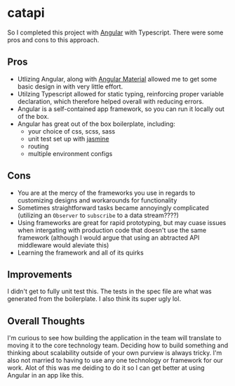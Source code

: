 # catapi

So I completed this project with [Angular](https://github.com/angular/angular) with Typescript. There were some pros and cons to this approach.

## Pros

* Utlizing Angular, along with [Angular Material](https://github.com/angular/components) allowed me to get some basic design in with very little effort.
* Utilzing Typescript allowed for static typing, reinforcing proper variable declaration, which therefore helped overall with reducing errors.
* Angular is a self-contained app framework, so you can run it locally out of the box.
* Angular has great out of the box boilerplate, including:
    * your choice of css, scss, sass
    * unit test set up with [jasmine](https://angular.io/guide/testing)
    * routing
    * multiple environment configs

## Cons

* You are at the mercy of the frameworks you use in regards to customizing designs and workarounds for functionality
* Sometimes straightforward tasks became annoyingly complicated (utilizing an `Observer` to `subscribe` to a data stream????)
* Using frameworks are great for rapid prototyping, but may cuase issues when intergating with production code that doesn't use the same framework (although I would argue that using an abtracted API middleware would aleviate this)
* Learning the framework and all of its quirks

## Improvements

I didn't get to fully unit test this. The tests in the spec file are what was generated from the boilerplate. I also think its super ugly lol.

## Overall Thoughts

I'm curious to see how building the application in the team will translate to moving it to the core technology team. Deciding how to build something and thinking about scalability outside of your own purview is always tricky. I'm also not married to having to use any one technology or framework for our work. Alot of this was me deiding to do it so I can get better at using Angular in an app like this.
